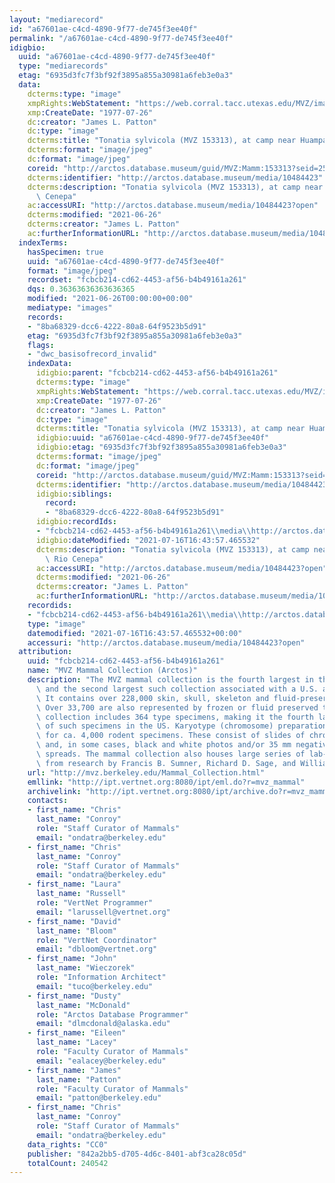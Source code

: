 ```yaml
---
layout: "mediarecord"
id: "a67601ae-c4cd-4890-9f77-de745f3ee40f"
permalink: "/a67601ae-c4cd-4890-9f77-de745f3ee40f"
idigbio:
  uuid: "a67601ae-c4cd-4890-9f77-de745f3ee40f"
  type: "mediarecords"
  etag: "6935d3fc7f3bf92f3895a855a30981a6feb3e0a3"
  data:
    dcterms:type: "image"
    xmpRights:WebStatement: "https://web.corral.tacc.utexas.edu/MVZ/images/MVZ_img/images/jpg/img_19206.jpg"
    xmp:CreateDate: "1977-07-26"
    dc:creator: "James L. Patton"
    dc:type: "image"
    dcterms:title: "Tonatia sylvicola (MVZ 153313), at camp near Huampami, Rio Cenepa"
    dcterms:format: "image/jpeg"
    dc:format: "image/jpeg"
    coreid: "http://arctos.database.museum/guid/MVZ:Mamm:153313?seid=25939"
    dcterms:identifier: "http://arctos.database.museum/media/10484423"
    dcterms:description: "Tonatia sylvicola (MVZ 153313), at camp near Huampami, Rio\
      \ Cenepa"
    ac:accessURI: "http://arctos.database.museum/media/10484423?open"
    dcterms:modified: "2021-06-26"
    dcterms:creator: "James L. Patton"
    ac:furtherInformationURL: "http://arctos.database.museum/media/10484423"
  indexTerms:
    hasSpecimen: true
    uuid: "a67601ae-c4cd-4890-9f77-de745f3ee40f"
    format: "image/jpeg"
    recordset: "fcbcb214-cd62-4453-af56-b4b49161a261"
    dqs: 0.36363636363636365
    modified: "2021-06-26T00:00:00+00:00"
    mediatype: "images"
    records:
    - "8ba68329-dcc6-4222-80a8-64f9523b5d91"
    etag: "6935d3fc7f3bf92f3895a855a30981a6feb3e0a3"
    flags:
    - "dwc_basisofrecord_invalid"
    indexData:
      idigbio:parent: "fcbcb214-cd62-4453-af56-b4b49161a261"
      dcterms:type: "image"
      xmpRights:WebStatement: "https://web.corral.tacc.utexas.edu/MVZ/images/MVZ_img/images/jpg/img_19206.jpg"
      xmp:CreateDate: "1977-07-26"
      dc:creator: "James L. Patton"
      dc:type: "image"
      dcterms:title: "Tonatia sylvicola (MVZ 153313), at camp near Huampami, Rio Cenepa"
      idigbio:uuid: "a67601ae-c4cd-4890-9f77-de745f3ee40f"
      idigbio:etag: "6935d3fc7f3bf92f3895a855a30981a6feb3e0a3"
      dcterms:format: "image/jpeg"
      dc:format: "image/jpeg"
      coreid: "http://arctos.database.museum/guid/MVZ:Mamm:153313?seid=25939"
      dcterms:identifier: "http://arctos.database.museum/media/10484423"
      idigbio:siblings:
        record:
        - "8ba68329-dcc6-4222-80a8-64f9523b5d91"
      idigbio:recordIds:
      - "fcbcb214-cd62-4453-af56-b4b49161a261\\media\\http://arctos.database.museum/media/10484423"
      idigbio:dateModified: "2021-07-16T16:43:57.465532"
      dcterms:description: "Tonatia sylvicola (MVZ 153313), at camp near Huampami,\
        \ Rio Cenepa"
      ac:accessURI: "http://arctos.database.museum/media/10484423?open"
      dcterms:modified: "2021-06-26"
      dcterms:creator: "James L. Patton"
      ac:furtherInformationURL: "http://arctos.database.museum/media/10484423"
    recordids:
    - "fcbcb214-cd62-4453-af56-b4b49161a261\\media\\http://arctos.database.museum/media/10484423"
    type: "image"
    datemodified: "2021-07-16T16:43:57.465532+00:00"
    accessuri: "http://arctos.database.museum/media/10484423?open"
  attribution:
    uuid: "fcbcb214-cd62-4453-af56-b4b49161a261"
    name: "MVZ Mammal Collection (Arctos)"
    description: "The MVZ mammal collection is the fourth largest in the United States\
      \ and the second largest such collection associated with a U.S. academic institution.\
      \ It contains over 228,000 skin, skull, skeleton and fluid-preserved specimens.\
      \ Over 33,700 are also represented by frozen or fluid preserved tissues. The\
      \ collection includes 364 type specimens, making it the fourth largest collection\
      \ of such specimens in the US. Karyotype (chromosome) preparations are available\
      \ for ca. 4,000 rodent specimens. These consist of slides of chromosome preparations\
      \ and, in some cases, black and white photos and/or 35 mm negatives of chromosome\
      \ spreads. The mammal collection also houses large series of lab-raised specimens\
      \ from research by Francis B. Sumner, Richard D. Sage, and William Z. Lidicker."
    url: "http://mvz.berkeley.edu/Mammal_Collection.html"
    emllink: "http://ipt.vertnet.org:8080/ipt/eml.do?r=mvz_mammal"
    archivelink: "http://ipt.vertnet.org:8080/ipt/archive.do?r=mvz_mammal"
    contacts:
    - first_name: "Chris"
      last_name: "Conroy"
      role: "Staff Curator of Mammals"
      email: "ondatra@berkeley.edu"
    - first_name: "Chris"
      last_name: "Conroy"
      role: "Staff Curator of Mammals"
      email: "ondatra@berkeley.edu"
    - first_name: "Laura"
      last_name: "Russell"
      role: "VertNet Programmer"
      email: "larussell@vertnet.org"
    - first_name: "David"
      last_name: "Bloom"
      role: "VertNet Coordinator"
      email: "dbloom@vertnet.org"
    - first_name: "John"
      last_name: "Wieczorek"
      role: "Information Architect"
      email: "tuco@berkeley.edu"
    - first_name: "Dusty"
      last_name: "McDonald"
      role: "Arctos Database Programmer"
      email: "dlmcdonald@alaska.edu"
    - first_name: "Eileen"
      last_name: "Lacey"
      role: "Faculty Curator of Mammals"
      email: "ealacey@berkeley.edu"
    - first_name: "James"
      last_name: "Patton"
      role: "Faculty Curator of Mammals"
      email: "patton@berkeley.edu"
    - first_name: "Chris"
      last_name: "Conroy"
      role: "Staff Curator of Mammals"
      email: "ondatra@berkeley.edu"
    data_rights: "CC0"
    publisher: "842a2bb5-d705-4d6c-8401-abf3ca28c05d"
    totalCount: 240542
---
```


